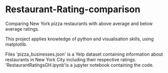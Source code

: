 # Restaurant-Rating-comparison
Comparing New York pizza restaurants with above average and below average ratings.

This project applies knowledge of python and visualisation skills, using matplotlib.

Files
'pizza_businesses.json' is a Yelp dataset containing information about restaurants in New York City including their respective ratings.
'RestaurantRatingsGH.ipynb'is a jupyter notebook containing the code.
